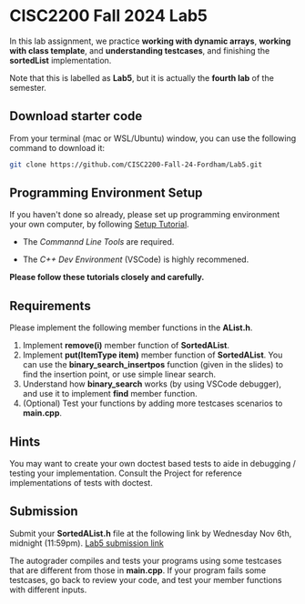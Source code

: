 # CISC2200 Fall 2024 Lab5

In this lab assignment, we practice **working with dynamic arrays**,
**working with class template**, and **understanding testcases**,
and finishing the **sortedList** implementation.

Note that this is labelled as **Lab5**,
but it is actually the **fourth lab** of the semester.

## Download starter code

From your terminal (mac or WSL/Ubuntu) window,
you can use the following command to download it:

```bash
git clone https://github.com/CISC2200-Fall-24-Fordham/Lab5.git
```

## Programming Environment Setup

If you haven't done so already, please set up programming environment
your own computer, by following [Setup Tutorial](https://eecs280staff.github.io/tutorials/).

- The _Commannd Line Tools_ are required.

- The _C++ Dev Environment_ (VSCode) is highly recommened.

**Please follow these tutorials closely and carefully.**

## Requirements

Please implement the following member functions in the **AList.h**.

1. Implement **remove(i)** member function of **SortedAList**.
2. Implement **put(ItemType item)** member function of **SortedAList**.
You can use the **binary_search_insertpos** function (given in the slides)
to find the insertion point, or use simple linear search.
3. Understand how **binary_search** works (by using VSCode debugger),
and use it to implement **find** member function.
4. (Optional) Test your functions by adding more testcases scenarios to **main.cpp**.

## Hints

You may want to create your own doctest based tests to aide in debugging / testing
your implementation.
Consult the Project for reference implementations of tests with doctest.

## Submission

Submit your **SortedAList.h** file at the following link by
Wednesday Nov 6th, midnight (11:59pm).
[Lab5 submission link](https://storm.cis.fordham.edu:8443/web/project/1954)

The autograder compiles and tests your programs using
some testcases that are different from those in **main.cpp**. If your program
fails some testcases, go back to review your code, and test your member functions
with different inputs.
